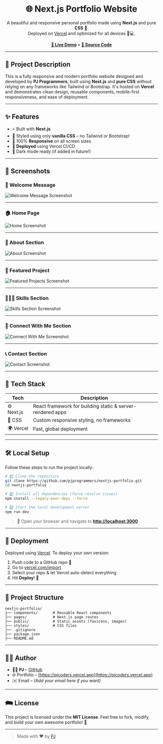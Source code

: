 <h1 align="center">🌐 Next.js Portfolio Website</h1>

<p align="center">
  A beautiful and responsive personal portfolio made using <b>Next.js</b> and pure <b>CSS</b> 🎨.<br>
  Deployed on <a href="https://vercel.com">Vercel</a> and optimized for all devices 📱💻.
</p>

<p align="center">
  <a href="https://pjcoders.vercel.app/"><b>🔗 Live Demo</b></a> •
  <a href="https://github.com/pjprogrammers/nextjs-portfolio"><b>📁 Source Code</b></a>
</p>

---

## 📄 Project Description

This is a fully responsive and modern portfolio website designed and developed by **PJ Programmers**, built using **Next.js** and **pure CSS** without relying on any frameworks like Tailwind or Bootstrap. It's hosted on **Vercel** and demonstrates clean design, reusable components, mobile-first responsiveness, and ease of deployment.

---

## ✨ Features

* ⚡ Built with **Next.js**
* 🎨 Styled using only **vanilla CSS** – no Tailwind or Bootstrap!
* 📱 100% **Responsive** on all screen sizes
* 🚀 **Deployed** using Vercel CI/CD
* 🌙 Dark mode ready (if added in future!)

---

## 📸 Screenshots

### 🎀 Welcome Message

![Welcome Message Screenshot](https://github.com/user-attachments/assets/6e443b2f-c507-4e05-ac7f-72c4648ddc34)

---

### 🏠 Home Page

![Home Screenshot](https://github.com/user-attachments/assets/37661107-1cbc-4e58-8c32-4003f447161b)

---

### 👤 About Section

![About Screenshot](https://github.com/user-attachments/assets/4c63ca30-3d1c-478d-96cc-e56ce82b2249)

---

### 🌸 Featured Project

![Featured Projects Screenshot](https://github.com/user-attachments/assets/942a83e9-b396-47d1-bbe0-f638d0d06146)

---

### 👩🏻‍💻 Skills Section

![Skills Section Screenshot](https://github.com/user-attachments/assets/ae587385-0ef5-427c-889a-27877c0893eb)

---

### 👥 Connect With Me Section

![Connect With Me Screenshot](https://github.com/user-attachments/assets/00a54256-bc97-475d-83a1-2eecbbdfc9ce)

---

### 📞 Contact Section

![Contact Screenshot](https://github.com/user-attachments/assets/886ac607-ad38-4ee7-8b51-8fe5dd5fd360)

---

## 🧰 Tech Stack

| Tech       | Description                                                |
| ---------- | ---------------------------------------------------------- |
| ⚙️ Next.js | React framework for building static & server-rendered apps |
| 🎨 CSS     | Custom responsive styling, no frameworks                   |
| 🌍 Vercel  | Fast, global deployment                                    |

---

## 🛠️ Local Setup

Follow these steps to run the project locally:

```bash
# 1️⃣ Clone the repository
git clone https://github.com/pjprogrammers/nextjs-portfolio.git
cd nextjs-portfolio

# 2️⃣ Install all dependencies (force-resolve issues)
npm install --legacy-peer-deps --force

# 3️⃣ Start the local development server
npm run dev
```

> 🔗 Open your browser and navigate to **[http://localhost:3000](http://localhost:3000)**

---

## 🚀 Deployment

Deployed using [Vercel](https://vercel.com).
To deploy your own version:

1. Push code to a GitHub repo 📄
2. Go to [vercel.com/import](https://vercel.com/import)
3. Select your repo & let Vercel auto-detect everything
4. Hit **Deploy**! 🎉

---

## 📁 Project Structure

```
nextjs-portfolio/
├── components/       # Reusable React components
├── pages/            # Next.js page routes
├── public/           # Static assets (favicons, images)
├── styles/           # CSS files
├── .gitignore
├── package.json
├── README.md
```

---

## 👨‍💻 Author

* 👨‍💻 **PJ** – [GitHub](https://github.com/pjprogrammers)
* 🌐 Portfolio – [https://pjcoders.vercel.app](https://pjcoders.vercel.app)
* ✉️ Email – *(Add your email here if you want)*

---

## 🗪️ License

This project is licensed under the **MIT License**.
Feel free to fork, modify, and build your own awesome portfolio! 🚀

---

> Made with ❤️ by [PJ](https://github.com/pjprogrammers)
